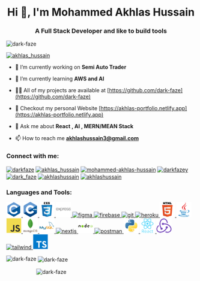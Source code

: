 <h1 align="center">Hi 👋, I'm Mohammed Akhlas Hussain</h1>
<h3 align="center">A Full Stack Developer and like to build tools</h3>

<p align="left"> <img src="https://komarev.com/ghpvc/?username=dark-faze&label=Profile%20views&color=0e75b6&style=flat" alt="dark-faze" /> </p>

<p align="left"> <a href="https://twitter.com/akhlas_hussain" target="blank"><img src="https://img.shields.io/twitter/follow/akhlas_hussain?logo=twitter&style=for-the-badge" alt="akhlas_hussain" /></a> </p>

- 🔭 I’m currently working on **Semi Auto Trader**

- 🌱 I’m currently learning **AWS and AI**

- 👨‍💻 All of my projects are available at [https://github.com/dark-faze](https://github.com/dark-faze)

- 🚀 Checkout my personal Website [https://akhlas-portfolio.netlify.app](https://akhlas-portfolio.netlify.app)

- 💬 Ask me about **React , AI , MERN/MEAN Stack**

- 📫 How to reach me **akhlashussain3@gmail.com**

<h3 align="left">Connect with me:</h3>
<p align="left">
<a href="https://dev.to/darkfaze" target="blank"><img align="center" src="https://raw.githubusercontent.com/rahuldkjain/github-profile-readme-generator/master/src/images/icons/Social/devto.svg" alt="darkfaze" height="30" width="40" /></a>
<a href="https://twitter.com/akhlas_hussain" target="blank"><img align="center" src="https://raw.githubusercontent.com/rahuldkjain/github-profile-readme-generator/master/src/images/icons/Social/twitter.svg" alt="akhlas_hussain" height="30" width="40" /></a>
<a href="https://linkedin.com/in/mohammed-akhlas-hussain" target="blank"><img align="center" src="https://raw.githubusercontent.com/rahuldkjain/github-profile-readme-generator/master/src/images/icons/Social/linked-in-alt.svg" alt="mohammed-akhlas-hussain" height="30" width="40" /></a>
<a href="https://instagram.com/darkfazey" target="blank"><img align="center" src="https://raw.githubusercontent.com/rahuldkjain/github-profile-readme-generator/master/src/images/icons/Social/instagram.svg" alt="darkfazey" height="30" width="40" /></a>
<a href="https://www.codechef.com/users/dark_faze" target="blank"><img align="center" src="https://cdn.jsdelivr.net/npm/simple-icons@3.1.0/icons/codechef.svg" alt="dark_faze" height="30" width="40" /></a>
<a href="https://www.leetcode.com/akhlashussain" target="blank"><img align="center" src="https://raw.githubusercontent.com/rahuldkjain/github-profile-readme-generator/master/src/images/icons/Social/leet-code.svg" alt="akhlashussain" height="30" width="40" /></a>
<a href="https://auth.geeksforgeeks.org/user/akhlashussain" target="blank"><img align="center" src="https://raw.githubusercontent.com/rahuldkjain/github-profile-readme-generator/master/src/images/icons/Social/geeks-for-geeks.svg" alt="akhlashussain" height="30" width="40" /></a>
</p>

<h3 align="left">Languages and Tools:</h3>
<p align="left"> <a href="https://www.cprogramming.com/" target="_blank" rel="noreferrer"> <img src="https://raw.githubusercontent.com/devicons/devicon/master/icons/c/c-original.svg" alt="c" width="40" height="40"/> </a> <a href="https://www.w3schools.com/cpp/" target="_blank" rel="noreferrer"> <img src="https://raw.githubusercontent.com/devicons/devicon/master/icons/cplusplus/cplusplus-original.svg" alt="cplusplus" width="40" height="40"/> </a> <a href="https://www.w3schools.com/css/" target="_blank" rel="noreferrer"> <img src="https://raw.githubusercontent.com/devicons/devicon/master/icons/css3/css3-original-wordmark.svg" alt="css3" width="40" height="40"/> </a> <a href="https://expressjs.com" target="_blank" rel="noreferrer"> <img src="https://raw.githubusercontent.com/devicons/devicon/master/icons/express/express-original-wordmark.svg" alt="express" width="40" height="40"/> </a> <a href="https://www.figma.com/" target="_blank" rel="noreferrer"> <img src="https://www.vectorlogo.zone/logos/figma/figma-icon.svg" alt="figma" width="40" height="40"/> </a> <a href="https://firebase.google.com/" target="_blank" rel="noreferrer"> <img src="https://www.vectorlogo.zone/logos/firebase/firebase-icon.svg" alt="firebase" width="40" height="40"/> </a> <a href="https://git-scm.com/" target="_blank" rel="noreferrer"> <img src="https://www.vectorlogo.zone/logos/git-scm/git-scm-icon.svg" alt="git" width="40" height="40"/> </a> <a href="https://heroku.com" target="_blank" rel="noreferrer"> <img src="https://www.vectorlogo.zone/logos/heroku/heroku-icon.svg" alt="heroku" width="40" height="40"/> </a> <a href="https://www.w3.org/html/" target="_blank" rel="noreferrer"> <img src="https://raw.githubusercontent.com/devicons/devicon/master/icons/html5/html5-original-wordmark.svg" alt="html5" width="40" height="40"/> </a> <a href="https://www.java.com" target="_blank" rel="noreferrer"> <img src="https://raw.githubusercontent.com/devicons/devicon/master/icons/java/java-original.svg" alt="java" width="40" height="40"/> </a> <a href="https://developer.mozilla.org/en-US/docs/Web/JavaScript" target="_blank" rel="noreferrer"> <img src="https://raw.githubusercontent.com/devicons/devicon/master/icons/javascript/javascript-original.svg" alt="javascript" width="40" height="40"/> </a> <a href="https://www.mongodb.com/" target="_blank" rel="noreferrer"> <img src="https://raw.githubusercontent.com/devicons/devicon/master/icons/mongodb/mongodb-original-wordmark.svg" alt="mongodb" width="40" height="40"/> </a> <a href="https://www.mysql.com/" target="_blank" rel="noreferrer"> <img src="https://raw.githubusercontent.com/devicons/devicon/master/icons/mysql/mysql-original-wordmark.svg" alt="mysql" width="40" height="40"/> </a> <a href="https://nextjs.org/" target="_blank" rel="noreferrer"> <img src="https://cdn.worldvectorlogo.com/logos/nextjs-2.svg" alt="nextjs" width="40" height="40"/> </a> <a href="https://nodejs.org" target="_blank" rel="noreferrer"> <img src="https://raw.githubusercontent.com/devicons/devicon/master/icons/nodejs/nodejs-original-wordmark.svg" alt="nodejs" width="40" height="40"/> </a> <a href="https://postman.com" target="_blank" rel="noreferrer"> <img src="https://www.vectorlogo.zone/logos/getpostman/getpostman-icon.svg" alt="postman" width="40" height="40"/> </a> <a href="https://www.python.org" target="_blank" rel="noreferrer"> <img src="https://raw.githubusercontent.com/devicons/devicon/master/icons/python/python-original.svg" alt="python" width="40" height="40"/> </a> <a href="https://reactjs.org/" target="_blank" rel="noreferrer"> <img src="https://raw.githubusercontent.com/devicons/devicon/master/icons/react/react-original-wordmark.svg" alt="react" width="40" height="40"/> </a> <a href="https://redux.js.org" target="_blank" rel="noreferrer"> <img src="https://raw.githubusercontent.com/devicons/devicon/master/icons/redux/redux-original.svg" alt="redux" width="40" height="40"/> </a> <a href="https://tailwindcss.com/" target="_blank" rel="noreferrer"> <img src="https://www.vectorlogo.zone/logos/tailwindcss/tailwindcss-icon.svg" alt="tailwind" width="40" height="40"/> </a> <a href="https://www.typescriptlang.org/" target="_blank" rel="noreferrer"> <img src="https://raw.githubusercontent.com/devicons/devicon/master/icons/typescript/typescript-original.svg" alt="typescript" width="40" height="40"/> </a> </p>

<p><img align="left" style="margin-bottom:20px" src="https://github-readme-stats.vercel.app/api/top-langs?username=dark-faze&hide=Jupyter Notebook,html,css&show_icons=true&theme=synthwave&locale=en&layout=compact" alt="dark-faze" /></p>

<p>&nbsp;<img align="center" src="https://github-readme-stats.vercel.app/api?username=dark-faze&show_icons=true&theme=synthwave&locale=en" alt="dark-faze" /></p>

<p><img align="center" src="https://github-readme-streak-stats.herokuapp.com/?user=dark-faze&theme=dark" alt="dark-faze" /></p>
